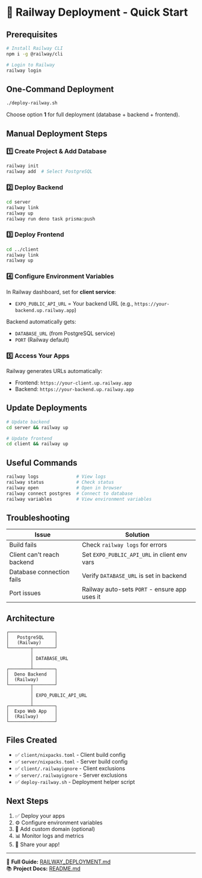 # 🚀 Railway Deployment - Quick Start

## Prerequisites

```bash
# Install Railway CLI
npm i -g @railway/cli

# Login to Railway
railway login
```

## One-Command Deployment

```bash
./deploy-railway.sh
```

Choose option **1** for full deployment (database + backend + frontend).

## Manual Deployment Steps

### 1️⃣ Create Project & Add Database

```bash
railway init
railway add  # Select PostgreSQL
```

### 2️⃣ Deploy Backend

```bash
cd server
railway link
railway up
railway run deno task prisma:push
```

### 3️⃣ Deploy Frontend

```bash
cd ../client
railway link
railway up
```

### 4️⃣ Configure Environment Variables

In Railway dashboard, set for **client service**:

- `EXPO_PUBLIC_API_URL` = Your backend URL (e.g., `https://your-backend.up.railway.app`)

Backend automatically gets:

- `DATABASE_URL` (from PostgreSQL service)
- `PORT` (Railway default)

### 5️⃣ Access Your Apps

Railway generates URLs automatically:

- Frontend: `https://your-client.up.railway.app`
- Backend: `https://your-backend.up.railway.app`

## Update Deployments

```bash
# Update backend
cd server && railway up

# Update frontend
cd client && railway up
```

## Useful Commands

```bash
railway logs              # View logs
railway status            # Check status
railway open              # Open in browser
railway connect postgres  # Connect to database
railway variables         # View environment variables
```

## Troubleshooting

| Issue                      | Solution                                      |
| -------------------------- | --------------------------------------------- |
| Build fails                | Check `railway logs` for errors               |
| Client can't reach backend | Set `EXPO_PUBLIC_API_URL` in client env vars  |
| Database connection fails  | Verify `DATABASE_URL` is set in backend       |
| Port issues                | Railway auto-sets `PORT` - ensure app uses it |

## Architecture

```
┌─────────────────┐
│   PostgreSQL    │
│   (Railway)     │
└────────┬────────┘
         │
         │ DATABASE_URL
         │
┌────────┴────────┐
│  Deno Backend   │
│  (Railway)      │
└────────┬────────┘
         │
         │ EXPO_PUBLIC_API_URL
         │
┌────────┴────────┐
│  Expo Web App   │
│  (Railway)      │
└─────────────────┘
```

## Files Created

- ✅ `client/nixpacks.toml` - Client build config
- ✅ `server/nixpacks.toml` - Server build config
- ✅ `client/.railwayignore` - Client exclusions
- ✅ `server/.railwayignore` - Server exclusions
- ✅ `deploy-railway.sh` - Deployment helper script

## Next Steps

1. ✅ Deploy your apps
2. ⚙️ Configure environment variables
3. 🔐 Add custom domain (optional)
4. 📊 Monitor logs and metrics
5. 🎉 Share your app!

---

📖 **Full Guide:** [RAILWAY_DEPLOYMENT.md](./RAILWAY_DEPLOYMENT.md)  
📚 **Project Docs:** [README.md](./README.md)
